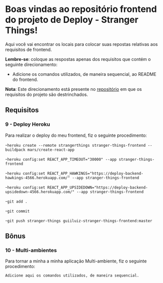 # Boas vindas ao repositório frontend do projeto de Deploy - Stranger Things!

Aqui você vai encontrar os locais para colocar suas repostas relativas aos requisitos de frontend.

**Lembre-se**: coloque as respostas apenas dos requisitos que contém o seguinte direcionamento:

  - Adicione os comandos utilizados, de maneira sequencial, ao README do frontend.

**Nota**: Este direcionamento está presente no [repositório](https://github.com/tryber/sd-01-block31-stranger-things) em que os requisitos do projeto são destrinchados.

## Requisitos

### 9 - Deploy Heroku

Para realizar o deploy do meu frontend, fiz o seguinte procedimento:

-`heroku create --remote strangerthings stranger-things-frontend --buildpack mars/create-react-app`

-`heroku config:set REACT_APP_TIMEOUT="30000" --app stranger-things-frontend`

-`heroku config:set REACT_APP_HAWKINGS="https://deploy-backend-hawkings-4566.herokuapp.com/" --app stranger-things-frontend`

-`heroku config:set REACT_APP_UPSIDEDOWN="https://deploy-backend-upsidedown-4566.herokuapp.com/" --app stranger-things-frontend`

-`git add .`

-`git commit`

-`git push stranger-things guiiluiz-stranger-things-frontend:master`

## Bônus

### 10 - Multi-ambientes

Para tornar a minha a minha aplicação Multi-ambiente, fiz o seguinte procedimento:

`Adicione aqui os comandos utilizados, de maneira sequencial.`
